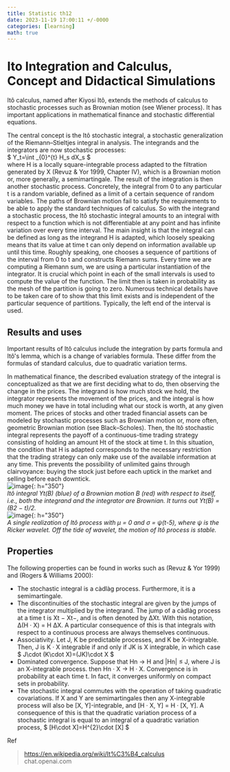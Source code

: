 ```yaml
---
title: Statistic th12
date: 2023-11-19 17:00:11 +/-0000
categories: [learning]
math: true
---
```

# Ito Integration and Calculus, Concept and Didactical Simulations
Itô calculus, named after Kiyosi Itô, extends the methods of calculus to stochastic processes such as Brownian motion (see Wiener process). It has important applications in mathematical finance and stochastic differential equations.

The central concept is the Itô stochastic integral, a stochastic generalization of the Riemann–Stieltjes integral in analysis. The integrands and the integrators are now stochastic processes: <br>
$ Y_t=\int _{0}^{t} H_s dX_s $  <br>
where H is a locally square-integrable process adapted to the filtration generated by X (Revuz & Yor 1999, Chapter IV), which is a Brownian motion or, more generally, a semimartingale. The result of the integration is then another stochastic process. Concretely, the integral from 0 to any particular t is a random variable, defined as a limit of a certain sequence of random variables. The paths of Brownian motion fail to satisfy the requirements to be able to apply the standard techniques of calculus. So with the integrand a stochastic process, the Itô stochastic integral amounts to an integral with respect to a function which is not differentiable at any point and has infinite variation over every time interval. The main insight is that the integral can be defined as long as the integrand H is adapted, which loosely speaking means that its value at time t can only depend on information available up until this time. Roughly speaking, one chooses a sequence of partitions of the interval from 0 to t and constructs Riemann sums. Every time we are computing a Riemann sum, we are using a particular instantiation of the integrator. It is crucial which point in each of the small intervals is used to compute the value of the function. The limit then is taken in probability as the mesh of the partition is going to zero. Numerous technical details have to be taken care of to show that this limit exists and is independent of the particular sequence of partitions. Typically, the left end of the interval is used.

## Results and uses
Important results of Itô calculus include the integration by parts formula and Itô's lemma, which is a change of variables formula. These differ from the formulas of standard calculus, due to quadratic variation terms.

In mathematical finance, the described evaluation strategy of the integral is conceptualized as that we are first deciding what to do, then observing the change in the prices. The integrand is how much stock we hold, the integrator represents the movement of the prices, and the integral is how much money we have in total including what our stock is worth, at any given moment. The prices of stocks and other traded financial assets can be modeled by stochastic processes such as Brownian motion or, more often, geometric Brownian motion (see Black–Scholes). Then, the Itô stochastic integral represents the payoff of a continuous-time trading strategy consisting of holding an amount Ht of the stock at time t. In this situation, the condition that H is adapted corresponds to the necessary restriction that the trading strategy can only make use of the available information at any time. This prevents the possibility of unlimited gains through clairvoyance: buying the stock just before each uptick in the market and selling before each downtick. <br>
![image](https://github.com/Cheroberous/cheroberous.github.io/assets/102479391/ed8335db-c19c-47f6-88e1-b27e7750d8f9){: h="350"} <br>
_Itô integral Yt(B) (blue) of a Brownian motion B (red) with respect to itself, i.e., both the integrand and the integrator are Brownian. It turns out Yt(B) = (B2 − t)/2._ <br>
![image](https://github.com/Cheroberous/cheroberous.github.io/assets/102479391/2b299daa-4ebb-422f-b7db-8f11d2939c83){: h="350"} <br>
_A single realization of Itô process with μ = 0 and σ = ψ(t-5), where ψ is the Ricker wavelet. Off the tide of wavelet, the motion of Itô process is stable._ <br>


## Properties

The following properties can be found in works such as (Revuz & Yor 1999) and (Rogers & Williams 2000): <br>

+ The stochastic integral is a càdlàg process. Furthermore, it is a semimartingale.
+ The discontinuities of the stochastic integral are given by the jumps of the integrator multiplied by the integrand. The jump of a càdlàg process at a time t is Xt − Xt−, and is often denoted by ΔXt. With this notation, Δ(H · X) = H ΔX. A particular consequence of this is that integrals with respect to a continuous process are always themselves continuous.
+ Associativity. Let J, K be predictable processes, and K be X-integrable. Then, J is K · X integrable if and only if JK is X integrable, in which case $ J\cdot (K\cdot X)=(JK)\cdot X $
+ Dominated convergence. Suppose that Hn → H and |Hn| ≤ J, where J is an X-integrable process. then Hn · X → H · X. Convergence is in probability at each time t. In fact, it converges uniformly on compact sets in probability.
+ The stochastic integral commutes with the operation of taking quadratic covariations. If X and Y are semimartingales then any X-integrable process will also be [X, Y]-integrable, and [H · X, Y] = H · [X, Y]. A consequence of this is that the quadratic variation process of a stochastic integral is equal to an integral of a quadratic variation process, $ [H\cdot X]=H^{2}\cdot [X] $





Ref
>https://en.wikipedia.org/wiki/It%C3%B4_calculus <br>
>chat.openai.com
